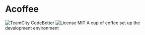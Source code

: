 # Acoffee



![TeamCity CodeBetter](https://img.shields.io/teamcity/codebetter/bt428.svg)
![License MIT](https://img.shields.io/apm/l/vim-mode.svg)
A cup of coffee set up the development environment
